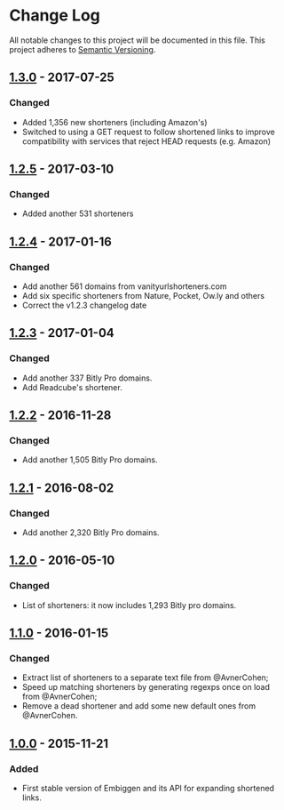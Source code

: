 # Change Log
All notable changes to this project will be documented in this file. This
project adheres to [Semantic Versioning](http://semver.org/).

## [1.3.0] - 2017-07-25
### Changed
- Added 1,356 new shorteners (including Amazon's)
- Switched to using a GET request to follow shortened links to improve
  compatibility with services that reject HEAD requests (e.g. Amazon)

## [1.2.5] - 2017-03-10
### Changed
- Added another 531 shorteners

## [1.2.4] - 2017-01-16
### Changed
- Add another 561 domains from vanityurlshorteners.com
- Add six specific shorteners from Nature, Pocket, Ow.ly and others
- Correct the v1.2.3 changelog date

## [1.2.3] - 2017-01-04
### Changed
- Add another 337 Bitly Pro domains.
- Add Readcube's shortener.

## [1.2.2] - 2016-11-28
### Changed
- Add another 1,505 Bitly Pro domains.

## [1.2.1] - 2016-08-02
### Changed
- Add another 2,320 Bitly Pro domains.

## [1.2.0] - 2016-05-10
### Changed
- List of shorteners: it now includes 1,293 Bitly pro domains.

## [1.1.0] - 2016-01-15
### Changed
- Extract list of shorteners to a separate text file from @AvnerCohen;
- Speed up matching shorteners by generating regexps once on load from
  @AvnerCohen;
- Remove a dead shortener and add some new default ones from @AvnerCohen.

## [1.0.0] - 2015-11-21
### Added
- First stable version of Embiggen and its API for expanding shortened links.

[1.3.0]: https://github.com/altmetric/embiggen/releases/tag/v1.3.0
[1.2.5]: https://github.com/altmetric/embiggen/releases/tag/v1.2.5
[1.2.4]: https://github.com/altmetric/embiggen/releases/tag/v1.2.4
[1.2.3]: https://github.com/altmetric/embiggen/releases/tag/v1.2.3
[1.2.2]: https://github.com/altmetric/embiggen/releases/tag/v1.2.2
[1.2.1]: https://github.com/altmetric/embiggen/releases/tag/v1.2.1
[1.2.0]: https://github.com/altmetric/embiggen/releases/tag/v1.2.0
[1.1.0]: https://github.com/altmetric/embiggen/releases/tag/v1.1.0
[1.0.0]: https://github.com/altmetric/embiggen/releases/tag/v1.0.0
